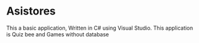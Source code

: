 # Asistores
This a basic application, Written in C# using Visual Studio. This application is Quiz bee and Games without database
